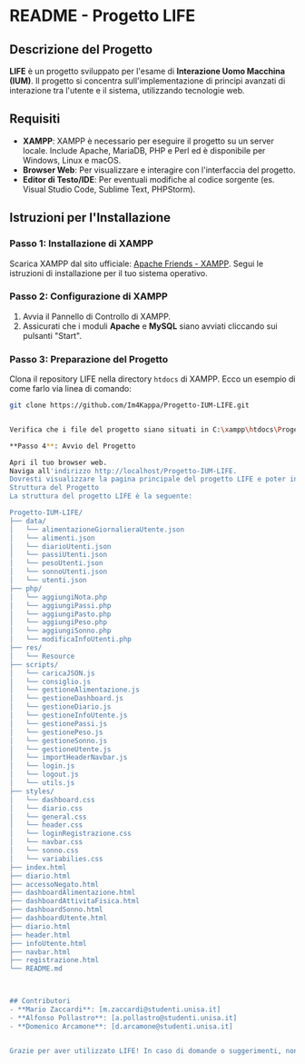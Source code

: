 # README - Progetto LIFE

## Descrizione del Progetto

**LIFE** è un progetto sviluppato per l'esame di **Interazione Uomo Macchina (IUM)**. Il progetto si concentra sull'implementazione di principi avanzati di interazione tra l'utente e il sistema, utilizzando tecnologie web.

## Requisiti

- **XAMPP**: XAMPP è necessario per eseguire il progetto su un server locale. Include Apache, MariaDB, PHP e Perl ed è disponibile per Windows, Linux e macOS.
- **Browser Web**: Per visualizzare e interagire con l'interfaccia del progetto.
- **Editor di Testo/IDE**: Per eventuali modifiche al codice sorgente (es. Visual Studio Code, Sublime Text, PHPStorm).

## Istruzioni per l'Installazione

### Passo 1: Installazione di XAMPP

Scarica XAMPP dal sito ufficiale: [Apache Friends - XAMPP](https://www.apachefriends.org/index.html).
Segui le istruzioni di installazione per il tuo sistema operativo.

### Passo 2: Configurazione di XAMPP

1. Avvia il Pannello di Controllo di XAMPP.
2. Assicurati che i moduli **Apache** e **MySQL** siano avviati cliccando sui pulsanti "Start".

### Passo 3: Preparazione del Progetto

Clona il repository LIFE nella directory `htdocs` di XAMPP. Ecco un esempio di come farlo via linea di comando:

```bash
git clone https://github.com/Im4Kappa/Progetto-IUM-LIFE.git


Verifica che i file del progetto siano situati in C:\xampp\htdocs\Progetto-IUM-LIFE (per Windows) o /opt/lampp/htdocs/Progetto-IUM-LIFE (per Linux/macOS).

**Passo 4**: Avvio del Progetto

Apri il tuo browser web.
Naviga all'indirizzo http://localhost/Progetto-IUM-LIFE.
Dovresti visualizzare la pagina principale del progetto LIFE e poter interagire con tutte le funzionalità disponibili.
Struttura del Progetto
La struttura del progetto LIFE è la seguente:

Progetto-IUM-LIFE/
├── data/
│   └── alimentazioneGiornalieraUtente.json
│   └── alimenti.json
│   └── diarioUtenti.json
│   └── passiUtenti.json
│   └── pesoUtenti.json
│   └── sonnoUtenti.json
│   └── utenti.json
├── php/
│   └── aggiungiNota.php
│   └── aggiungiPassi.php
│   └── aggiungiPasto.php
│   └── aggiungiPeso.php
│   └── aggiungiSonno.php
│   └── modificaInfoUtenti.php
├── res/
│   └── Resource
├── scripts/
│   └── caricaJSON.js
│   └── consiglio.js
│   └── gestioneAlimentazione.js
│   └── gestioneDashboard.js
│   └── gestioneDiario.js
│   └── gestioneInfoUtente.js
│   └── gestionePassi.js
│   └── gestionePeso.js
│   └── gestioneSonno.js
│   └── gestioneUtente.js
│   └── importHeaderNavbar.js
│   └── login.js
│   └── logout.js
│   └── utils.js
├── styles/
│   └── dashboard.css
│   └── diario.css
│   └── general.css
│   └── header.css
│   └── loginRegistrazione.css
│   └── navbar.css
│   └── sonno.css
│   └── variabilies.css
├── index.html
├── diario.html
├── accessoNegato.html
├── dashboardAlimentazione.html
├── dashboardAttivitaFisica.html
├── dashboardSonno.html
├── dashboardUtente.html
├── diario.html
├── header.html
├── infoUtente.html
├── navbar.html
├── registrazione.html
└── README.md



## Contributori
- **Mario Zaccardi**: [m.zaccardi@studenti.unisa.it]
- **Alfonso Pollastro**: [a.pollastro@studenti.unisa.it]
- **Domenico Arcamone**: [d.arcamone@studenti.unisa.it]


Grazie per aver utilizzato LIFE! In caso di domande o suggerimenti, non esitare a contattarci.
